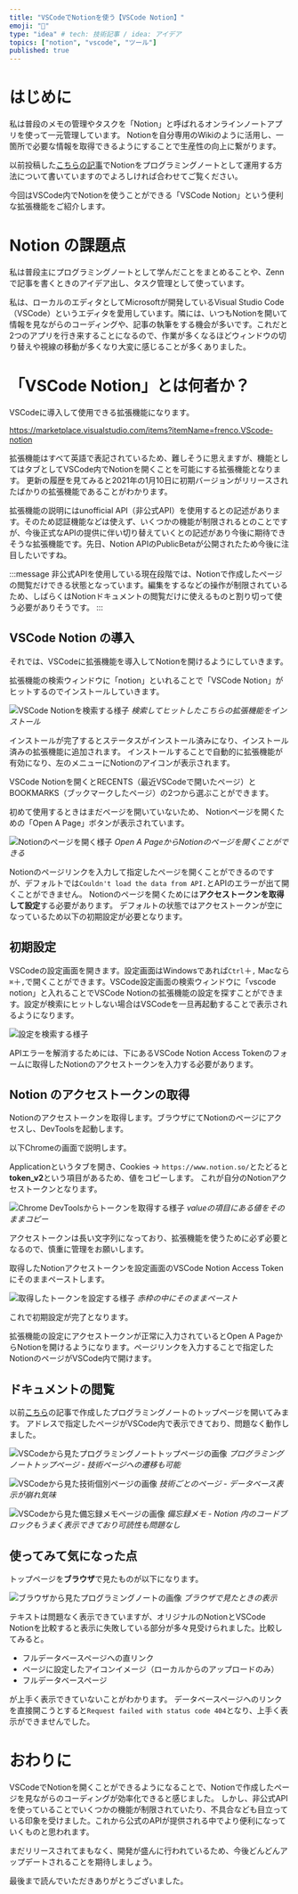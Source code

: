 ```yaml
---
title: "VSCodeでNotionを使う【VSCode Notion】"
emoji: "💎"
type: "idea" # tech: 技術記事 / idea: アイデア
topics: ["notion", "vscode", "ツール"]
published: true
---
```


# はじめに

私は普段のメモの管理やタスクを「Notion」と呼ばれるオンラインノートアプリを使って一元管理しています。
Notionを自分専用のWikiのように活用し、一箇所で必要な情報を取得できるようにすることで生産性の向上に繋がります。

以前投稿した[こちらの記事](https://zenn.dev/ryuu/articles/8f7513d83f05c77d06a3)でNotionをプログラミングノートとして運用する方法について書いていますのでよろしければ合わせてご覧ください。

今回はVSCode内でNotionを使うことができる「VSCode Notion」という便利な拡張機能をご紹介します。

# Notion の課題点

私は普段主にプログラミングノートとして学んだことをまとめることや、Zennで記事を書くときのアイデア出し、タスク管理として使っています。

私は、ローカルのエディタとしてMicrosoftが開発しているVisual Studio Code（VSCode）というエディタを愛用しています。隣には、いつもNotionを開いて情報を見ながらのコーディングや、記事の執筆をする機会が多いです。これだと2つのアプリを行き来することになるので、作業が多くなるほどウィンドウの切り替えや視線の移動が多くなり大変に感じることが多くありました。

# 「VSCode Notion」とは何者か？

VSCodeに導入して使用できる拡張機能になります。

https://marketplace.visualstudio.com/items?itemName=frenco.VScode-notion

拡張機能はすべて英語で表記されているため、難しそうに思えますが、機能としてはタブとしてVSCode内でNotionを開くことを可能にする拡張機能となります。
更新の履歴を見てみると2021年の1月10日に初期バージョンがリリースされたばかりの拡張機能であることがわかります。

拡張機能の説明にはunofficial API（非公式API）を使用するとの記述があります。そのため認証機能などは使えず、いくつかの機能が制限されるとのことですが、今後正式なAPIの提供に伴い切り替えていくとの記述があり今後に期待できそうな拡張機能です。先日、Notion APIのPublicBetaが公開されたため今後に注目したいですね。

:::message
非公式APIを使用している現在段階では、Notionで作成したページの閲覧だけできる状態となっています。編集をするなどの操作が制限されているため、しばらくはNotionドキュメントの閲覧だけに使えるものと割り切って使う必要がありそうです。
:::

## VSCode Notion の導入

それでは、VSCodeに拡張機能を導入してNotionを開けるようにしていきます。

拡張機能の検索ウィンドウに「notion」といれることで「VSCode Notion」がヒットするのでインストールしていきます。

![VSCode Notionを検索する様子](/images/what-vscodenotion/image01.png)
*検索してヒットしたこちらの拡張機能をインストール*

インストールが完了するとステータスがインストール済みになり、インストール済みの拡張機能に追加されます。
インストールすることで自動的に拡張機能が有効になり、左のメニューにNotionのアイコンが表示されます。

VSCode Notionを開くとRECENTS（最近VSCodeで開いたページ）とBOOKMARKS（ブックマークしたページ）の2つから選ぶことができます。

初めて使用するときはまだページを開いていないため、 Notionページを開くための「Open A Page」ボタンが表示されています。

![Notionのページを開く様子](/images/what-vscodenotion/image02.png)
*Open A PageからNotionのページを開くことができる*

Notionのページリンクを入力して指定したページを開くことができるのですが、デフォルトでは`Couldn't load the data from API.`とAPIのエラーが出て開くことができません。
Notionのページを開くためには**アクセストークンを取得して設定**する必要があります。
デフォルトの状態ではアクセストークンが空になっているため以下の初期設定が必要となります。

## 初期設定

VSCodeの設定画面を開きます。設定画面はWindowsであれば`Ctrl`＋`,` Macなら`⌘`＋`,`で開くことができます。VSCode設定画面の検索ウィンドウに「vscode notion」と入れることでVSCode Notionの拡張機能の設定を探すことができます。設定が検索にヒットしない場合はVSCodeを一旦再起動することで表示されるようになります。

![設定を検索する様子](/images/what-vscodenotion/image03.png)

APIエラーを解消するためには、下にあるVSCode Notion Access Tokenのフォームに取得したNotionのアクセストークンを入力する必要があります。

## Notion のアクセストークンの取得

Notionのアクセストークンを取得します。ブラウザにてNotionのページにアクセスし、DevToolsを起動します。

以下Chromeの画面で説明します。

Applicationというタブを開き、Cookies → `https://www.notion.so/`とたどると**token_v2**という項目があるため、値をコピーします。
これが自分のNotionアクセストークンとなります。

![Chrome DevToolsからトークンを取得する様子](/images/what-vscodenotion/image04.png)
*valueの項目にある値をそのままコピー*

アクセストークンは長い文字列になっており、拡張機能を使うために必ず必要となるので、慎重に管理をお願いします。

取得したNotionアクセストークンを設定画面のVSCode Notion Access Tokenにそのままペーストします。

![取得したトークンを設定する様子](/images/what-vscodenotion/image05.png)
*赤枠の中にそのままペースト*

これで初期設定が完了となります。

拡張機能の設定にアクセストークンが正常に入力されているとOpen A PageからNotionを開けるようになります。ページリンクを入力することで指定したNotionのページがVSCode内で開けます。

## ドキュメントの閲覧

以前[こちら](https://zenn.dev/ryuu/articles/8f7513d83f05c77d06a3)の記事で作成したプログラミングノートのトップページを開いてみます。
アドレスで指定したページがVSCode内で表示できており、問題なく動作しました。

![VSCodeから見たプログラミングノートトップページの画像](/images/what-vscodenotion/image05.png)
*プログラミングノートトップページ - 技術ページへの遷移も可能*

![VSCodeから見た技術個別ページの画像](/images/what-vscodenotion/image06.png)
*技術ごとのページ - データベース表示が崩れ気味*

![VSCodeから見た備忘録メモページの画像](/images/what-vscodenotion/image07.png)
*備忘録メモ - Notion 内のコードブロックもうまく表示できており可読性も問題なし*

## 使ってみて気になった点

トップページを**ブラウザ**で見たものが以下になります。

![ブラウザから見たプログラミングノートの画像](/images/what-vscodenotion/image08.png)
*ブラウザで見たときの表示*

テキストは問題なく表示できていますが、オリジナルのNotionとVSCode Notionを比較すると表示に失敗している部分が多々見受けられました。比較してみると。

- フルデータベースページへの直リンク
- ページに設定したアイコンイメージ（ローカルからのアップロードのみ）
- フルデータベースページ

が上手く表示できていないことがわかります。
データベースページヘのリンクを直接開こうとすると`Request failed with status code 404`となり、上手く表示ができませんでした。

# おわりに

VSCodeでNotionを開くことができるようになることで、Notionで作成したページを見ながらのコーディングが効率化できると感じました。
しかし、非公式APIを使っていることでいくつかの機能が制限されていたり、不具合なども目立っている印象を受けました。これから公式のAPIが提供される中でより便利になっていくものと思われます。

まだリリースされてまもなく、開発が盛んに行われているため、今後どんどんアップデートされることを期待しましょう。

最後まで読んでいただきありがとうございました。
